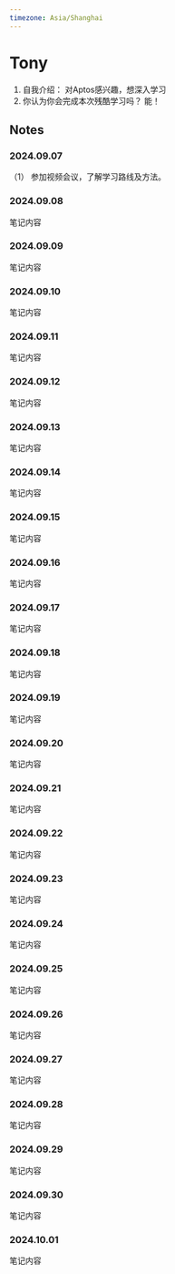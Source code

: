 ```yaml
---
timezone: Asia/Shanghai
---
```


# Tony

1. 自我介绍：
对Aptos感兴趣，想深入学习
2. 你认为你会完成本次残酷学习吗？
能！

## Notes

<!-- Content_START -->

### 2024.09.07

（1） 参加视频会议，了解学习路线及方法。

### 2024.09.08

笔记内容

### 2024.09.09

笔记内容

### 2024.09.10

笔记内容

### 2024.09.11

笔记内容

### 2024.09.12

笔记内容

### 2024.09.13

笔记内容

### 2024.09.14

笔记内容

### 2024.09.15

笔记内容

### 2024.09.16

笔记内容

### 2024.09.17

笔记内容

### 2024.09.18

笔记内容

### 2024.09.19

笔记内容

### 2024.09.20

笔记内容

### 2024.09.21

笔记内容

### 2024.09.22

笔记内容

### 2024.09.23

笔记内容

### 2024.09.24

笔记内容

### 2024.09.25

笔记内容

### 2024.09.26

笔记内容

### 2024.09.27

笔记内容

### 2024.09.28

笔记内容

### 2024.09.29

笔记内容

### 2024.09.30

笔记内容

### 2024.10.01

笔记内容

<!-- Content_END -->
